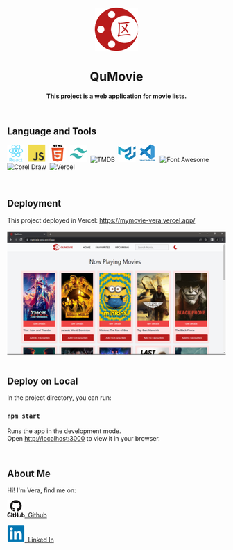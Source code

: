 <div align="center">
    <br>
        <img src="./src/assets/image/qu_movie_red.png" alt="QuMovie" width="100px"/>

# QuMovie

<strong>This project is a web application for movie lists.</strong>

</div>
<br>

## Language and Tools

<div>
    <img src="https://raw.githubusercontent.com/devicons/devicon/1119b9f84c0290e0f0b38982099a2bd027a48bf1/icons/react/react-original-wordmark.svg" title="React JS" alt="React JS" width="40"/>&nbsp;
    <img src="https://raw.githubusercontent.com/devicons/devicon/1119b9f84c0290e0f0b38982099a2bd027a48bf1/icons/javascript/javascript-original.svg" title="Javascript" alt="Javascript" width="40"/>&nbsp;
    <img src="https://raw.githubusercontent.com/devicons/devicon/1119b9f84c0290e0f0b38982099a2bd027a48bf1/icons/html5/html5-original-wordmark.svg" title="HTML 5" alt="HTML 5" width="40"/>&nbsp;
    <img src="https://raw.githubusercontent.com/devicons/devicon/1119b9f84c0290e0f0b38982099a2bd027a48bf1/icons/tailwindcss/tailwindcss-plain.svg" title="Tailwind CSS" alt="Tailwind CSS" width="40"/>&nbsp;
    <img src="https://www.themoviedb.org/assets/2/v4/logos/v2/blue_square_2-d537fb228cf3ded904ef09b136fe3fec72548ebc1fea3fbbd1ad9e36364db38b.svg" title="TMDB" alt="TMDB" width="40"/>&nbsp;
    <img src="https://raw.githubusercontent.com/devicons/devicon/1119b9f84c0290e0f0b38982099a2bd027a48bf1/icons/materialui/materialui-original.svg" title="Material UI" alt="Material UI" width="40"/>&nbsp;
    <img src="https://raw.githubusercontent.com/devicons/devicon/1119b9f84c0290e0f0b38982099a2bd027a48bf1/icons/vscode/vscode-original-wordmark.svg" title="Visual Studio" alt="Visual Studio" width="40"/>&nbsp;
    <img src="https://upload.wikimedia.org/wikipedia/commons/thumb/5/5f/Font_Awesome_logomark_blue.svg/1200px-Font_Awesome_logomark_blue.svg.png" title="Font Awesome" alt="Font Awesome" width="40"/>&nbsp;
    <img src="https://seeklogo.com/images/C/coreldraw-2019-logo-0B7C036A0A-seeklogo.com.png" title="Corel Draw" alt="Corel Draw" width="40"/>&nbsp;
    <img src="https://assets.vercel.com/image/upload/front/favicon/vercel/180x180.png" title="Vercel" alt="Vercel" width="40"/>&nbsp;
</div>
<br>
<br>

## Deployment

This project deployed in Vercel: https://mymovie-vera.vercel.app/
<br>
<br>
<img src="./src/assets/image/qu_movie_page.png" alt="QuMovie"/>
<br>
<br>

## Deploy on Local

In the project directory, you can run:

### `npm start`

Runs the app in the development mode.\
Open [http://localhost:3000](http://localhost:3000) to view it in your browser.

<br>

## About Me

Hi! I'm Vera, find me on:

<p>
    <a href="https://github.com/Verasoniya/ ">
        <img src="https://raw.githubusercontent.com/devicons/devicon/1119b9f84c0290e0f0b38982099a2bd027a48bf1/icons/github/github-original-wordmark.svg" title="Github" alt="Github" width="40"/>&nbsp; Github
    </a>
</p>
<p>
    <a href="https://linkedin.com/in/septi-vera-soniya-737731246/ ">
        <img src="https://raw.githubusercontent.com/devicons/devicon/1119b9f84c0290e0f0b38982099a2bd027a48bf1/icons/linkedin/linkedin-original.svg" title="Linked In" alt="Linked In" width="40"/>&nbsp; Linked In
    </a>
</p>
